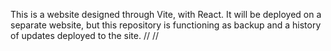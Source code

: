 This is a website designed through Vite, with React. It will be deployed on a separate website, but this repository is functioning as backup and a history of updates deployed to the site.
//
//
